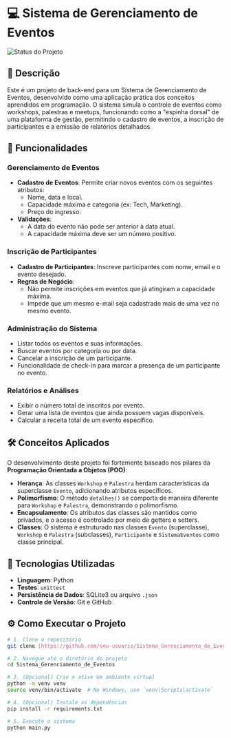 # 💻 Sistema de Gerenciamento de Eventos

![Status do Projeto](https://img.shields.io/badge/status-em%20desenvolvimento-yellow)

## 📝 Descrição

Este é um projeto de back-end para um Sistema de Gerenciamento de Eventos, desenvolvido como uma aplicação prática dos conceitos aprendidos em programação. O sistema simula o controle de eventos como workshops, palestras e meetups, funcionando como a "espinha dorsal" de uma plataforma de gestão, permitindo o cadastro de eventos, a inscrição de participantes e a emissão de relatórios detalhados.

## 🚀 Funcionalidades

### Gerenciamento de Eventos
* **Cadastro de Eventos**: Permite criar novos eventos com os seguintes atributos:
    * Nome, data e local.
    * Capacidade máxima e categoria (ex: Tech, Marketing).
    * Preço do ingresso.
* **Validações**:
    * A data do evento não pode ser anterior à data atual.
    * A capacidade máxima deve ser um número positivo.

### Inscrição de Participantes
* **Cadastro de Participantes**: Inscreve participantes com nome, email e o evento desejado.
* **Regras de Negócio**:
    * Não permite inscrições em eventos que já atingiram a capacidade máxima.
    * Impede que um mesmo e-mail seja cadastrado mais de uma vez no mesmo evento.

### Administração do Sistema
* Listar todos os eventos e suas informações.
* Buscar eventos por categoria ou por data.
* Cancelar a inscrição de um participante.
* Funcionalidade de check-in para marcar a presença de um participante no evento.

### Relatórios e Análises
* Exibir o número total de inscritos por evento.
* Gerar uma lista de eventos que ainda possuem vagas disponíveis.
* Calcular a receita total de um evento específico.

## 🛠️ Conceitos Aplicados

O desenvolvimento deste projeto foi fortemente baseado nos pilares da **Programação Orientada a Objetos (POO)**:

* **Herança**: As classes `Workshop` e `Palestra` herdam características da superclasse `Evento`, adicionando atributos específicos.
* **Polimorfismo**: O método `detalhes()` se comporta de maneira diferente para `Workshop` e `Palestra`, demonstrando o polimorfismo.
* **Encapsulamento**: Os atributos das classes são mantidos como privados, e o acesso é controlado por meio de getters e setters.
* **Classes**: O sistema é estruturado nas classes `Evento` (superclasse), `Workshop` e `Palestra` (subclasses), `Participante` e `SistemaEventos` como classe principal.

## 🔧 Tecnologias Utilizadas

* **Linguagem**: Python
* **Testes**: `unittest`
* **Persistência de Dados**: SQLite3 ou arquivo `.json`
* **Controle de Versão**: Git e GitHub

## ⚙️ Como Executar o Projeto

```bash
# 1. Clone o repositório
git clone [https://github.com/seu-usuario/Sistema_Gerenciamento_de_Eventos.git](https://github.com/seu-usuario/Sistema_Gerenciamento_de_Eventos.git)

# 2. Navegue até o diretório do projeto
cd Sistema_Gerenciamento_de_Eventos

# 3. (Opcional) Crie e ative um ambiente virtual
python -m venv venv
source venv/bin/activate  # No Windows, use `venv\Scripts\activate`

# 4. (Opcional) Instale as dependências
pip install -r requirements.txt

# 5. Execute o sistema
python main.py